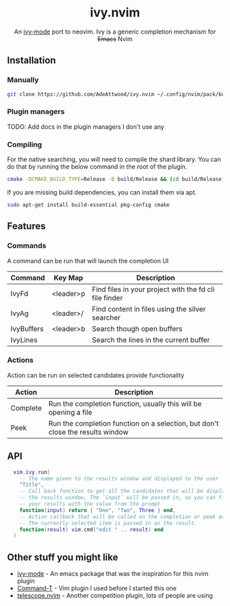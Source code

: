 <div align="center">

# ivy.nvim

An [ivy-mode](https://github.com/abo-abo/swiper#ivy) port to neovim. Ivy is a
generic completion mechanism for ~~Emacs~~ Nvim

</div>

## Installation

### Manually

```sh
git clone https://github.com/AdeAttwood/ivy.nvim ~/.config/nvim/pack/bundle/start/ivy.nvim
```

### Plugin managers

TODO: Add docs in the plugin managers I don't use any

### Compiling

For the native searching, you will need to compile the shard library. You can
do that by running the below command in the root of the plugin.

```sh
cmake -DCMAKE_BUILD_TYPE=Release -B build/Release && (cd build/Release; make -j)
```

If you are missing build dependencies, you can install them via apt.

```sh
sudo apt-get install build-essential pkg-config cmake
```

## Features

### Commands

A command can be run that will launch the completion UI

| Command    | Key Map     | Description                                            |
| ---------- | ----------- | ------------------------------------------------------ |
| IvyFd      | \<leader\>p | Find files in your project with the fd cli file finder |
| IvyAg      | \<leader\>/ | Find content in files using the silver searcher        |
| IvyBuffers | \<leader\>b | Search though open buffers                             |
| IvyLines   |             | Search the lines in the current buffer                 |

### Actions

Action can be run on selected candidates provide functionality

| Action   | Description                                                                    |
| -------- | ------------------------------------------------------------------------------ |
| Complete | Run the completion function, usually this will be opening a file               |
| Peek     | Run the completion function on a selection, but don't close the results window |

## API

```lua
  vim.ivy.run(
    -- The name given to the results window and displayed to the user
    "Title",
    -- Call back function to get all the candidates that will be displayed in
    -- the results window, The `input` will be passed in, so you can filter
    -- your results with the value from the prompt
    function(input) return { "One", "Two", Three } end,
    -- Action callback that will be called on the completion or peek actions.
    -- The currently selected item is passed in as the result.
    function(result) vim.cmd("edit " .. result) end
  )
```

## Other stuff you might like

- [ivy-mode](https://github.com/abo-abo/swiper#ivy) - An emacs package that was the inspiration for this nvim plugin
- [Command-T](https://github.com/wincent/command-t) - Vim plugin I used before I started this one
- [telescope.nvim](https://github.com/nvim-telescope/telescope.nvim) - Another competition plugin, lots of people are using
